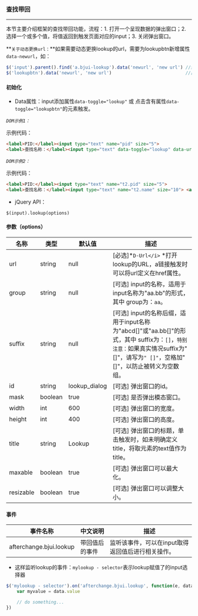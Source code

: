 ### 查找带回
***
本节主要介绍框架的查找带回功能，流程：1. 打开一个呈现数据的弹出窗口；2. 选择一个或多个值，将值返回到触发页面对应的input；3. 关闭弹出窗口。

**`关于动态更换url：`**如果需要动态更换lookup的url，需要为lookupbtn新增属性`data-newurl`，如：
```javascript
$('input').parent().find('a.bjui-lookup').data('newurl', 'new url') //通过input框修改附加按钮的url
$('lookupbtn').data('newurl', 'new url')                            //直接修改lookup按钮的url
```
#### 初始化
* Data属性：input添加属性`data-toggle="lookup"` 或 点击含有属性`data-toggle="lookupbtn"`的元素触发。

*`DOM示例1：`*

示例代码：
```html
<label>PID:</label><input type="text" name="pid" size="5">
<label>查找名称：</label><input type="text" data-toggle="lookup" data-url="doc/form/mylookup.html" name="name" size="10">
```
*`DOM示例2：`*

示例代码：
```html
<label>PID:</label><input type="text" name="t2.pid" size="5">
<label>查找名称：</label><input type="text" name="t2.name" size="10"> <a href="doc/form/mylookup.html" data-toggle="lookupbtn" data-group="t2">打开Lookup窗口</a>
```
* jQuery API：

```
$(input).lookup(options)
```
#### 参数（options）

| 名称 | 类型 | 默认值 | 描述 |
| -- | -- | -- | -- |
| url | string | null | [必选]*`D-Url</i>` *打开lookup的URL，a链接触发时可以将url定义在href属性。 |
| group | string | null | [可选] input的名称，适用于input名称为"aa.bb"的形式，其中 group为：`aa`。 |
| suffix | string | null | [可选] input的名称后缀，适用于input名称为"abcd[]"或"aa.bb[]"的形式，其中 suffix为：`[]`，`特别注意：`如果真实情况suffix为"[]"，请写为`" []"`，空格加"[]"，以防止被转义为空数组。 |
| id | string | lookup_dialog | [可选] 弹出窗口的id。 |
| mask | boolean | true | [可选] 是否弹出模态窗口。 |
| width | int | 600 | [可选] 弹出窗口的宽度。 |
| height | int | 400 | [可选] 弹出窗口的高度。 |
| title | string | Lookup | [可选] 弹出窗口的标题，单击触发时，如未明确定义title，将取元素的text值作为title。 |
| maxable | boolean |true | [可选] 弹出窗口可以最大化。 |
| resizable | boolean | true | [可选] 弹出窗口可以调整大小。 |
#### 事件

| 事件名称 | 中文说明 | 描述 |
| -- | -- | -- |
| afterchange.bjui.lookup | 带回值后的事件 | 监听该事件，可以在input取得返回值后进行相关操作。 |
* 这样监听lookup的事件：`mylookup - selector`表示lookup赋值了的input选择器

```javascript
$('mylookup - selector').on('afterchange.bjui.lookup', function(e, data) {
    var myvalue = data.value

    // do something...
})
```
